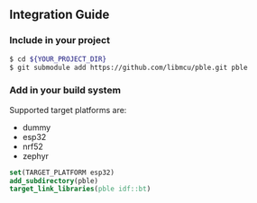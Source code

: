 ## Integration Guide

### Include in your project

```bash
$ cd ${YOUR_PROJECT_DIR}
$ git submodule add https://github.com/libmcu/pble.git pble
```

### Add in your build system

Supported target platforms are:

- dummy
- esp32
- nrf52
- zephyr

```cmake
set(TARGET_PLATFORM esp32)
add_subdirectory(pble)
target_link_libraries(pble idf::bt)
```
